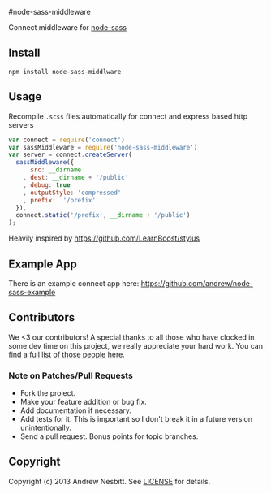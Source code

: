 #node-sass-middleware

Connect middleware for [node-sass](https://github.com/andrew/node-sass)

## Install

    npm install node-sass-middlware

## Usage

Recompile `.scss` files automatically for connect and express based http servers

```javascript
var connect = require('connect')
var sassMiddleware = require('node-sass-middleware')
var server = connect.createServer(
  sassMiddleware({
      src: __dirname
    , dest: __dirname + '/public'
    , debug: true
    , outputStyle: 'compressed'
    , prefix:  '/prefix'
  }),
  connect.static('/prefix', __dirname + '/public')
);
```

Heavily inspired by <https://github.com/LearnBoost/stylus>

## Example App

There is an example connect app here: <https://github.com/andrew/node-sass-example>

## Contributors

We <3 our contributors! A special thanks to all those who have clocked in some dev time on this project, we really appreciate your hard work. You can find [a full list of those people here.](https://github.com/andrew/node-sass/graphs/contributors)

### Note on Patches/Pull Requests

 * Fork the project.
 * Make your feature addition or bug fix.
 * Add documentation if necessary.
 * Add tests for it. This is important so I don't break it in a future version unintentionally.
 * Send a pull request. Bonus points for topic branches.

## Copyright

Copyright (c) 2013 Andrew Nesbitt. See [LICENSE](https://github.com/andrew/node-sass-middleware/blob/master/LICENSE) for details.
